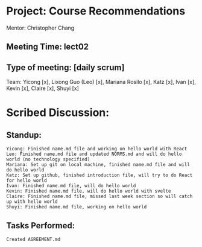 # Project: Course Recommendations
Mentor: Christopher Chang

## Meeting Time: lect02

## Type of meeting: [daily scrum]
Team: Yicong [x], Lixong Guo (Leo) [x], Mariana Rosilo [x], Katz [x], Ivan [x], Kevin [x], Claire [x], Shuyi [x]

# Scribed Discussion:

## Standup:
    Yicong: Finished name.md file and working on hello world with React
    Leo: Finished name.md file and updated NORMS.md and will do hello world (no technology specified)
    Mariana: Set up git on local machine, finished name.md file and will do hello world
    Katz: Set up github, finished introduction file, will try to do React for hello world
    Ivan: Finished name.md file, will do hello world
    Kevin: Finished name.md file, will do hello world with svelte
    Claire: Finished name.md file, missed last week section so will catch up with hello world
    Shuyi: Finished name.md file, working on hello world

## Tasks Performed:
    Created AGREEMENT.md